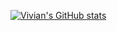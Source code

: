 <!-- ### Hi there 👋 -->

[![Vivian's GitHub stats](https://github-readme-stats.vercel.app/api?username=vivianngo97&count_private=true&hide=prs,issues,contribs)](https://github.com/vivianngo97/github-readme-stats)

<!--
**vivianngo97/vivianngo97** is a ✨ _special_ ✨ repository because its `README.md` (this file) appears on your GitHub profile.

Here are some ideas to get you started:

- 🔭 I’m currently working on ...
- 🌱 I’m currently learning ...
- 👯 I’m looking to collaborate on ...
- 🤔 I’m looking for help with ...
- 💬 Ask me about ...
- 📫 How to reach me: ...
- 😄 Pronouns: ...
- ⚡ Fun fact: ...
-->

